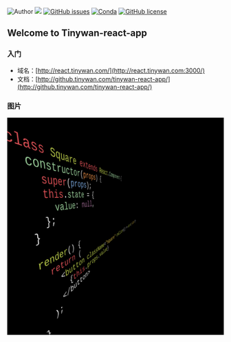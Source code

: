 ![Author](https://img.shields.io/badge/Author-Tinywan-green.svg)
![](https://img.shields.io/badge/language-react-blue.svg)
[![GitHub issues](https://img.shields.io/github/issues/Tinywan/tinywan-react-app.svg)](https://github.com/Tinywan/tinywan-react-app/issues)
[![Conda](https://img.shields.io/conda/pn/conda-forge/python.svg)]()
[![GitHub license](https://img.shields.io/github/license/Tinywan/tinywan-react-app.svg)](https://github.com/Tinywan/tinywan-react-app/blob/master/LICENSE)
## Welcome to Tinywan-react-app
### 入门

+  域名：[http://react.tinywan.com/](http://react.tinywan.com:3000/)
+  文档：[http://github.tinywan.com/tinywan-react-app/](http://github.tinywan.com/tinywan-react-app/)
###  图片
![Image](./public/image/base.png)


